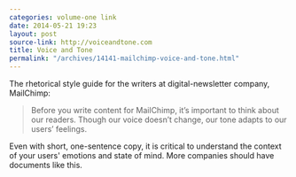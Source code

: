 ```yaml
---
categories: volume-one link
date: 2014-05-21 19:23
layout: post
source-link: http://voiceandtone.com
title: Voice and Tone
permalink: "/archives/14141-mailchimp-voice-and-tone.html"
---
```



The rhetorical style guide for the writers at digital-newsletter company, MailChimp: 

> Before you write content for MailChimp, it’s important to think about our readers. Though our voice doesn’t change, our tone adapts to our users’ feelings.

Even with short, one-sentence copy, it is critical to understand the context of your users' emotions and state of mind. More companies should have documents like this. 
